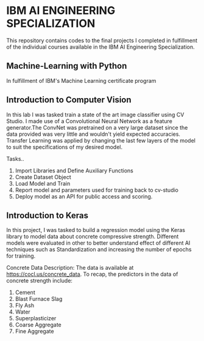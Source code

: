 # IBM AI ENGINEERING SPECIALIZATION
This repository contains codes to the final projects I completed in fulfillment of the individual courses available in the IBM AI Engineering Specialization.

## Machine-Learning with Python
In fulfillment of IBM's Machine Learning certificate program

## Introduction to Computer Vision 
In this lab I was tasked train a state of the art image classifier using CV Studio. I made use of a Convolutional Neural Network as a feature generator.The ConvNet was pretrained on a very large dataset since the data provided was very little and wouldn't yield expected accuracies. Transfer Learning was applied by changing the last few layers of the model to suit the specifications of my desired model.

  Tasks..
  1. Import Libraries and Define Auxiliary Functions
  2. Create Dataset Object
  3. Load Model and Train
  4. Report model and parameters used for training back to cv-studio
  4. Deploy model as an API for public access and scoring.

## Introduction to Keras
In this project, I was tasked to build a regression model using the Keras library to model data about concrete compressive strength.
Different models were evaluated in other to better understand effect of different AI techniques such as Standardization and increasing the number of epochs for training.

Concrete Data Description:
The data is available at https://cocl.us/concrete_data. To recap, the predictors in the data of concrete strength include:
  1. Cement
  2. Blast Furnace Slag
  3. Fly Ash
  4. Water
  5. Superplasticizer
  6. Coarse Aggregate
  7. Fine Aggregate
